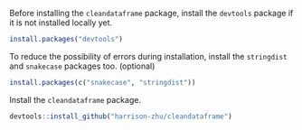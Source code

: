 Before installing the `cleandataframe` package, install the `devtools` package if it is not installed locally yet.

```r
install.packages("devtools")
```

To reduce the possibility of errors during installation, install the `stringdist` and `snakecase` packages too. (optional)

```r
install.packages(c("snakecase", "stringdist"))
```

Install the `cleandataframe` package.

```r
devtools::install_github("harrison-zhu/cleandataframe")
```
